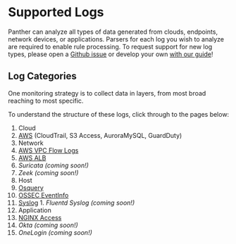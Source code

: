 # Supported Logs

Panther can analyze all types of data generated from clouds, endpoints, network devices, or applications. Parsers for each log you wish to analyze are required to enable rule processing. To request support for new log types, please open a [Github issue](https://github.com/panther-labs/panther/issues) or develop your own [with our guide](writing-parsers.md)!

## Log Categories

One monitoring strategy is to collect data in layers, from most broad reaching to most specific.

To understand the structure of these logs, click through to the pages below:

1. Cloud
  1. [AWS](./aws.md) (CloudTrail, S3 Access, AuroraMySQL, GuardDuty)
2. Network
  1. [AWS VPC Flow Logs](./aws.md#aws.vpcflow)
  2. [AWS ALB](./aws.md#aws.alb)
  3. _Suricata (coming soon!)_
  4. _Zeek (coming soon!)_
2. Host
  1. [Osquery](./osquery.md)
  2. [OSSEC EventInfo](./ossec.md)
  3. [Syslog](./syslog.md)
    1. _Fluentd Syslog (coming soon!)_
3. Application
  1. [NGINX Access](./nginx.md)
  2. _Okta (coming soon!)_
  3. _OneLogin (coming soon!)_
